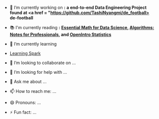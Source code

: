 <!--
**TashiNyangmi/TashiNyangmi** is a ✨ _special_ ✨ repository because its `README.md` (this file) appears on your GitHub profile.
-->

- 🔭 I’m currently working on **:** **a end-to-end Data Engineering Project found at <a href 
= "https://github.com/TashiNyangmi/de_football> de-football </a>**

- 📚 I'm currently reading **:** **<a href="https://www.oreilly.com/library/view/essential-math-for/9781098102920/">Essential Math for Data Science</a>, <a href="https://books.goalkicker.com/AlgorithmsBook/">Algorithms: Notes for Professionals</a>, and <a href="https://openintro.org/go/?id=os4_for_screen_readers&referrer=/book/os/index.php">OpenIntro Statistics</a>**



- 🌱 I’m currently learning
- <a href = "https://www.oreilly.com/library/view/learning-spark-2nd/9781492050032/"> Learning Spark </a>
- 👯 I’m looking to collaborate on ...
- 🤔 I’m looking for help with ...
- 💬 Ask me about ...
- 📫 How to reach me: ...
- 😄 Pronouns: ...
- ⚡ Fun fact: ...
